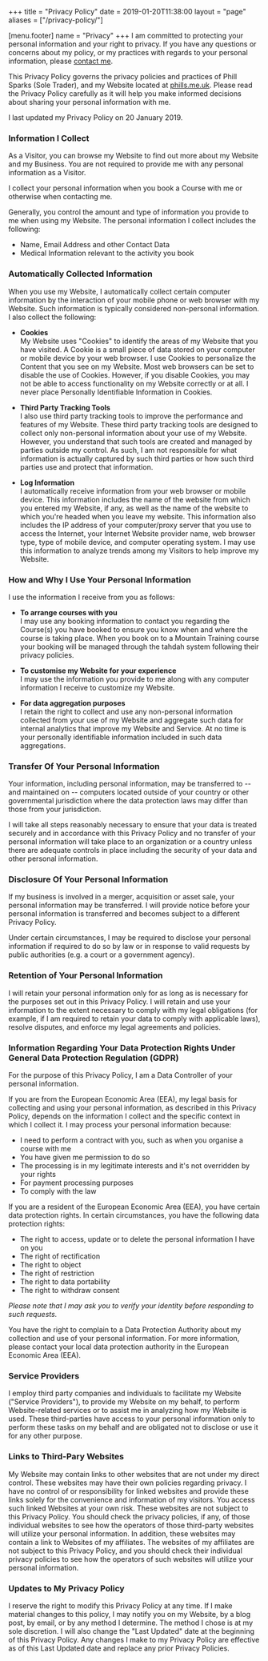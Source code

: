 +++
title = "Privacy Policy"
date = 2019-01-20T11:38:00
layout = "page"
aliases = ["/privacy-policy/"]

[menu.footer]
  name = "Privacy"
+++
I am committed to protecting your personal information and your right to privacy. If you have any questions or concerns about my policy, or my practices with regards to your personal information, please [contact me](/contact/).

This Privacy Policy governs the privacy policies and practices of Phill Sparks (Sole Trader), and my Website located at [phills.me.uk](https://phills.me.uk/). Please read the Privacy Policy carefully as it will help you make informed decisions about sharing your personal information with me.

I last updated my Privacy Policy on 20 January 2019.

### Information I Collect

As a Visitor, you can browse my Website to find out more about my Website and my Business. You are not required to provide me with any personal information as a Visitor.

I collect your personal information when you book a Course with me or otherwise when contacting me.

Generally, you control the amount and type of information you provide to me when using my Website. The personal information I collect includes the following:

* Name, Email Address and other Contact Data
* Medical Information relevant to the activity you book

### Automatically Collected Information

When you use my Website, I automatically collect certain computer information by the interaction of your mobile phone or web browser with my Website. Such information is typically considered non-personal information. I also collect the following:

* **Cookies**\
My Website uses "Cookies" to identify the areas of my Website that you have visited. A Cookie is a small piece of data stored on your computer or mobile device by your web browser. I use Cookies to personalize the Content that you see on my Website. Most web browsers can be set to disable the use of Cookies. However, if you disable Cookies, you may not be able to access functionality on my Website correctly or at all. I never place Personally Identifiable Information in Cookies.

* **Third Party Tracking Tools**\
I also use third party tracking tools to improve the performance and features of my Website. These third party tracking tools are designed to collect only non-personal information about your use of my Website. However, you understand that such tools are created and managed by parties outside my control. As such, I am not responsible for what information is actually captured by such third parties or how such third parties use and protect that information.

* **Log Information**\
I automatically receive information from your web browser or mobile device. This information includes the name of the website from which you entered my Website, if any, as well as the name of the website to which you're headed when you leave my website. This information also includes the IP address of your computer/proxy server that you use to access the Internet, your Internet Website provider name, web browser type, type of mobile device, and computer operating system. I may use this information to analyze trends among my Visitors to help improve my Website.

### How and Why I Use Your Personal Information

I use the information I receive from you as follows:

* **To arrange courses with you**\
I may use any booking information to contact you regarding the Course(s) you have booked to ensure you know when and where the course is taking place.  When you book on to a Mountain Training course your booking will be managed through the tahdah system following their privacy policies.

* **To customise my Website for your experience**\
I may use the information you provide to me along with any computer information I receive to customize my Website.

* **For data aggregation purposes**\
I retain the right to collect and use any non-personal information collected from your use of my Website and aggregate such data for internal analytics that improve my Website and Service. At no time is your personally identifiable information included in such data aggregations.

### Transfer Of Your Personal Information

Your information, including personal information, may be transferred to -- and maintained on -- computers located outside of your country or other governmental jurisdiction where the data protection laws may differ than those from your jurisdiction.

I will take all steps reasonably necessary to ensure that your data is treated securely and in accordance with this Privacy Policy and no transfer of your personal information will take place to an organization or a country unless there are adequate controls in place including the security of your data and other personal information.

### Disclosure Of Your Personal Information

If my business is involved in a merger, acquisition or asset sale, your personal information may be transferred. I will provide notice before your personal information is transferred and becomes subject to a different Privacy Policy.

Under certain circumstances, I may be required to disclose your personal information if required to do so by law or in response to valid requests by public authorities (e.g. a court or a government agency).

### Retention of Your Personal Information

I will retain your personal information only for as long as is necessary for the purposes set out in this Privacy Policy. I will retain and use your information to the extent necessary to comply with my legal obligations (for example, if I am required to retain your data to comply with applicable laws), resolve disputes, and enforce my legal agreements and policies.

### Information Regarding Your Data Protection Rights Under General Data Protection Regulation (GDPR)

For the purpose of this Privacy Policy, I am a Data Controller of your personal information.

If you are from the European Economic Area (EEA), my legal basis for collecting and using your personal information, as described in this Privacy Policy, depends on the information I collect and the specific context in which I collect it. I may process your personal information because:

* I need to perform a contract with you, such as when you organise a course with me
* You have given me permission to do so
* The processing is in my legitimate interests and it's not overridden by your rights
* For payment processing purposes
* To comply with the law

If you are a resident of the European Economic Area (EEA), you have certain data protection rights. In certain circumstances, you have the following data protection rights:

* The right to access, update or to delete the personal information I have on you
* The right of rectification
* The right to object
* The right of restriction
* The right to data portability
* The right to withdraw consent

*Please note that I may ask you to verify your identity before responding to such requests.*

You have the right to complain to a Data Protection Authority about my collection and use of your personal information. For more information, please contact your local data protection authority in the European Economic Area (EEA).

### Service Providers

I employ third party companies and individuals to facilitate my Website ("Service Providers"), to provide my Website on my behalf, to perform Website-related services or to assist me in analyzing how my Website is used. These third-parties have access to your personal information only to perform these tasks on my behalf and are obligated not to disclose or use it for any other purpose.

### Links to Third-Pary Websites

My Website may contain links to other websites that are not under my direct control. These websites may have their own policies regarding privacy. I have no control of or responsibility for linked websites and provide these links solely for the convenience and information of my visitors. You access such linked Websites at your own risk. These websites are not subject to this Privacy Policy. You should check the privacy policies, if any, of those individual websites to see how the operators of those third-party websites will utilize your personal information. In addition, these websites may contain a link to Websites of my affiliates. The websites of my affiliates are not subject to this Privacy Policy, and you should check their individual privacy policies to see how the operators of such websites will utilize your personal information.

### Updates to My Privacy Policy

I reserve the right to modify this Privacy Policy at any time. If I make material changes to this policy, I may notify you on my Website, by a blog post, by email, or by any method I determine. The method I chose is at my sole discretion. I will also change the "Last Updated" date at the beginning of this Privacy Policy. Any changes I make to my Privacy Policy are effective as of this Last Updated date and replace any prior Privacy Policies.